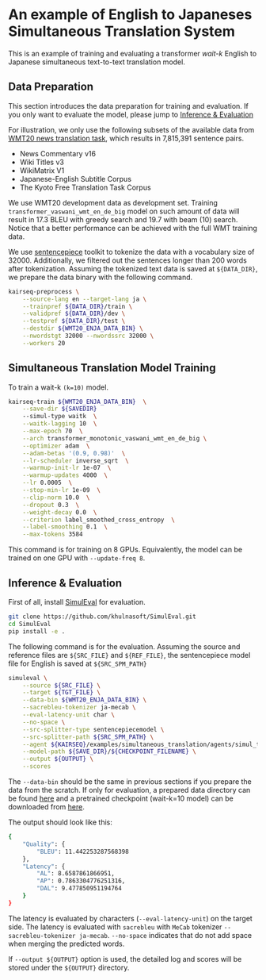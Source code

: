 # An example of English to Japaneses Simultaneous Translation System

This is an example of training and evaluating a transformer *wait-k* English to Japanese simultaneous text-to-text translation model.

## Data Preparation
This section introduces the data preparation for training and evaluation.
If you only want to evaluate the model, please jump to [Inference & Evaluation](#inference-&-evaluation)

For illustration, we only use the following subsets of the available data from [WMT20 news translation task](http://www.statmt.org/wmt20/translation-task.html), which results in 7,815,391 sentence pairs.
- News Commentary v16
- Wiki Titles v3
- WikiMatrix V1
- Japanese-English Subtitle Corpus
- The Kyoto Free Translation Task Corpus

We use WMT20 development data as development set. Training `transformer_vaswani_wmt_en_de_big` model on such amount of data will result in 17.3 BLEU with greedy search and 19.7 with beam (10) search. Notice that a better performance can be achieved with the full WMT training data.

We use [sentencepiece](https://github.com/google/sentencepiece) toolkit to tokenize the data with a vocabulary size of 32000.
Additionally, we filtered out the sentences longer than 200 words after tokenization.
Assuming the tokenized text data is saved at `${DATA_DIR}`,
we prepare the data binary with the following command.

```bash
kairseq-preprocess \
    --source-lang en --target-lang ja \
    --trainpref ${DATA_DIR}/train \
    --validpref ${DATA_DIR}/dev \
    --testpref ${DATA_DIR}/test \
    --destdir ${WMT20_ENJA_DATA_BIN} \
    --nwordstgt 32000 --nwordssrc 32000 \
    --workers 20
```

## Simultaneous Translation Model Training
To train a wait-k `(k=10)` model.
```bash
kairseq-train ${WMT20_ENJA_DATA_BIN}  \
    --save-dir ${SAVEDIR}
    --simul-type waitk  \
    --waitk-lagging 10  \
    --max-epoch 70  \
    --arch transformer_monotonic_vaswani_wmt_en_de_big \
    --optimizer adam  \
    --adam-betas '(0.9, 0.98)'  \
    --lr-scheduler inverse_sqrt  \
    --warmup-init-lr 1e-07  \
    --warmup-updates 4000  \
    --lr 0.0005  \
    --stop-min-lr 1e-09  \
    --clip-norm 10.0  \
    --dropout 0.3  \
    --weight-decay 0.0  \
    --criterion label_smoothed_cross_entropy  \
    --label-smoothing 0.1  \
    --max-tokens 3584
```
This command is for training on 8 GPUs. Equivalently, the model can be trained on one GPU with `--update-freq 8`.

## Inference & Evaluation
First of all, install [SimulEval](https://github.com/khulnasoft/SimulEval) for evaluation.

```bash
git clone https://github.com/khulnasoft/SimulEval.git
cd SimulEval
pip install -e .
```

The following command is for the evaluation.
Assuming the source and reference files are `${SRC_FILE}` and `${REF_FILE}`, the sentencepiece model file for English is saved at `${SRC_SPM_PATH}`


```bash
simuleval \
    --source ${SRC_FILE} \
    --target ${TGT_FILE} \
    --data-bin ${WMT20_ENJA_DATA_BIN} \
    --sacrebleu-tokenizer ja-mecab \
    --eval-latency-unit char \
    --no-space \
    --src-splitter-type sentencepiecemodel \
    --src-splitter-path ${SRC_SPM_PATH} \
    --agent ${KAIRSEQ}/examples/simultaneous_translation/agents/simul_trans_text_agent_enja.py \
    --model-path ${SAVE_DIR}/${CHECKPOINT_FILENAME} \
    --output ${OUTPUT} \
    --scores
```

The `--data-bin` should be the same in previous sections if you prepare the data from the scratch.
If only for evaluation, a prepared data directory can be found [here](https://dl.fbaipublicfiles.com/simultaneous_translation/wmt20_enja_medium_databin.tgz) and a pretrained checkpoint (wait-k=10 model) can be downloaded from [here](https://dl.fbaipublicfiles.com/simultaneous_translation/wmt20_enja_medium_wait10_ckpt.pt).

The output should look like this:
```bash
{
    "Quality": {
        "BLEU": 11.442253287568398
    },
    "Latency": {
        "AL": 8.6587861866951,
        "AP": 0.7863304776251316,
        "DAL": 9.477850951194764
    }
}
```
The latency is evaluated by characters (`--eval-latency-unit`) on the target side. The latency is evaluated with `sacrebleu` with `MeCab` tokenizer `--sacrebleu-tokenizer ja-mecab`. `--no-space` indicates that do not add space when merging the predicted words.

If `--output ${OUTPUT}` option is used, the detailed log and scores will be stored under the `${OUTPUT}` directory.
